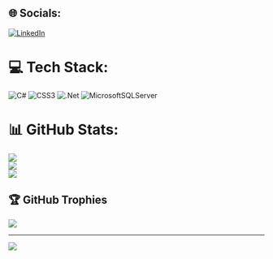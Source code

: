 
## 🌐 Socials:
[![LinkedIn](https://img.shields.io/badge/LinkedIn-%230077B5.svg?logo=linkedin&logoColor=white)]([https://linkedin.com/in/https://www.linkedin.com/in/илья-давыдов-4b972620a/]) 

# 💻 Tech Stack:
![C#](https://img.shields.io/badge/c%23-%23239120.svg?style=for-the-badge&logo=c-sharp&logoColor=white) ![CSS3](https://img.shields.io/badge/css3-%231572B6.svg?style=for-the-badge&logo=css3&logoColor=white) ![.Net](https://img.shields.io/badge/.NET-5C2D91?style=for-the-badge&logo=.net&logoColor=white) ![MicrosoftSQLServer](https://img.shields.io/badge/Microsoft%20SQL%20Sever-CC2927?style=for-the-badge&logo=microsoft%20sql%20server&logoColor=white)
# 📊 GitHub Stats:
![](https://github-readme-stats.vercel.app/api?username=Ilya57061&theme=dark&hide_border=true&include_all_commits=true&count_private=true)<br/>
![](https://github-readme-streak-stats.herokuapp.com/?user=Ilya57061&theme=dark&hide_border=true)<br/>
![](https://github-readme-stats.vercel.app/api/top-langs/?username=Ilya57061&theme=dark&hide_border=true&include_all_commits=true&count_private=true&layout=compact)

## 🏆 GitHub Trophies
![](https://github-profile-trophy.vercel.app/?username=Ilya57061&theme=apprentice&no-frame=false&no-bg=true&margin-w=4)

---
[![](https://visitcount.itsvg.in/api?id=Ilya57061&icon=0&color=0)](https://visitcount.itsvg.in)

<!-- Proudly created with GPRM ( https://gprm.itsvg.in ) -->
